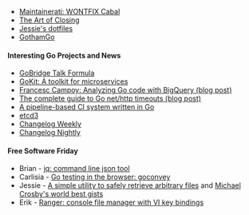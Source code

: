 
- [Maintainerati: WONTFIX Cabal](https://maintainerati.org/)
- [The Art of Closing](https://blog.jessfraz.com/post/the-art-of-closing/)
- [Jessie's dotfiles](https://github.com/jfrazelle/dotfiles)
- [GothamGo](http://gothamgo.com/)

#### Interesting Go Projects and News

- [GoBridge Talk Formula](https://github.com/gobridge/presentation-help)
- [GoKit: A toolkit for microservices](http://gokit.io/)
- [Francesc Campoy: Analyzing Go code with BigQuery (blog post)](https://medium.com/google-cloud/analyzing-go-code-with-bigquery-485c70c3b451#.his5begxu)
- [The complete guide to Go net/http timeouts (blog post)](https://blog.cloudflare.com/the-complete-guide-to-golang-net-http-timeouts/)
- [A pipeline-based CI system written in Go](https://github.com/concourse/concourse)
- [etcd3](https://coreos.com/blog/etcd3-a-new-etcd.html)
- [Changelog Weekly](https://changelog.com/weekly/)
- [Changelog Nightly](https://changelog.com/nightly/)

#### Free Software Friday

- Brian ­- [jq: command line json tool](https://stedolan.github.io/jq/) 
- Carlisia ­- [Go testing in the browser: goconvey](https://github.com/smartystreets/goconvey) 
- Jessie - [A simple utility to safely retrieve arbitrary files](https://github.com/brianredbeard/gpget) and [Michael Crosby's world best gists](https://gist.github.com/crosbymichael)
- Erik ­- [Ranger: console file manager with VI key bindings](http://ranger.nongnu.org/)